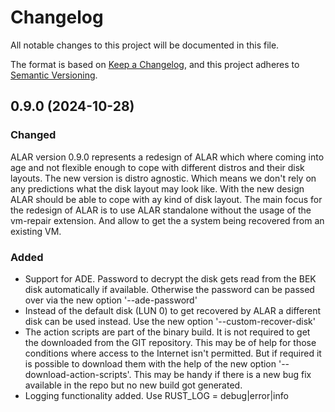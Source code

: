 # Changelog

All notable changes to this project will be documented in this file.

The format is based on [Keep a Changelog](https://keepachangelog.com/en/1.0.0/),
and this project adheres to [Semantic Versioning](https://semver.org/spec/v2.0.0.html).

## 0.9.0 (2024-10-28)

### Changed
ALAR version 0.9.0 represents a redesign of ALAR which where coming into age and not flexible enough to cope with different distros and their disk layouts.
The new version is distro agnostic. Which means we don't rely on any predictions what the disk layout may look like. With the new design ALAR should be able to cope 
with ay kind of disk layout. The main focus for the redesign of ALAR is to use ALAR standalone without the usage of the vm-repair extension. And allow to get the 
a system being recovered from an existing VM.

### Added
- Support for ADE. Password to decrypt the disk gets read from the BEK disk automatically if available.
  Otherwise the password can be passed over via the new option '--ade-password'
- Instead of the default disk (LUN 0) to get recovered by ALAR a different disk can be used instead.
  Use the new option '--custom-recover-disk'
- The action scripts are part of the binary build. It is not required to get the downloaded from the GIT repository.
  This may be of help for those conditions where access to the Internet isn't permitted. But if required it is possible
  to download them with the help of the new option '--download-action-scripts'. This may be handy if there is a new bug fix available in the repo but no new build got generated.
- Logging functionality added. Use RUST_LOG = debug|error|info
